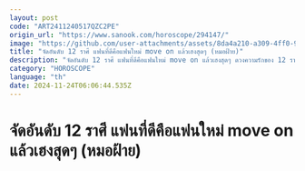 ```yaml
---
layout: post
code: "ART2411240517QZC2PE"
origin_url: "https://www.sanook.com/horoscope/294147/"
image: "https://github.com/user-attachments/assets/8da4a210-a309-4ff0-9fcf-104a950f4c31"
title: "จัดอันดับ 12 ราศี แฟนที่ดีคือแฟนใหม่ move on แล้วเฮงสุดๆ (หมอฝ้าย)"
description: "จัดอันดับ 12 ราศี แฟนที่ดีคือแฟนใหม่ move on แล้วเฮงสุดๆ ดวงความรักของ 12 ราศี เป็นอย่างไร มาดูกันค่ะ"
category: "HOROSCOPE"
language: "th"
date: 2024-11-24T06:06:44.535Z
---
```


# จัดอันดับ 12 ราศี แฟนที่ดีคือแฟนใหม่ move on แล้วเฮงสุดๆ (หมอฝ้าย)